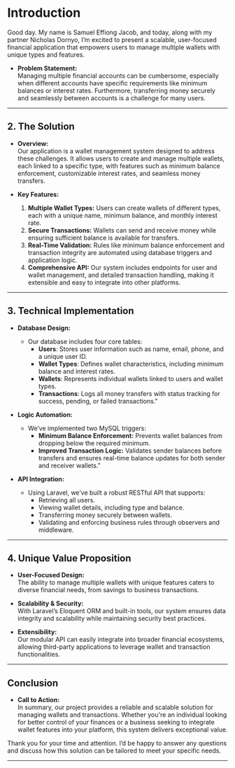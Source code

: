 # Introduction

Good day. My name is Samuel Effiong Jacob, and today, along with my partner Nicholas Dornyo, I’m excited to present a scalable, user-focused financial application that empowers users to manage multiple wallets with unique types and features.

- **Problem Statement:**  
Managing multiple financial accounts can be cumbersome, especially when different accounts have specific requirements like minimum balances or interest rates. Furthermore, transferring money securely and seamlessly between accounts is a challenge for many users.

---

## 2. The Solution

- **Overview:**  
Our application is a wallet management system designed to address these challenges. It allows users to create and manage multiple wallets, each linked to a specific type, with features such as minimum balance enforcement, customizable interest rates, and seamless money transfers.

- **Key Features:**  
  1. **Multiple Wallet Types:** Users can create wallets of different types, each with a unique name, minimum balance, and monthly interest rate.  
  2. **Secure Transactions:** Wallets can send and receive money while ensuring sufficient balance is available for transfers.  
  3. **Real-Time Validation:** Rules like minimum balance enforcement and transaction integrity are automated using database triggers and application logic.  
  4. **Comprehensive API:** Our system includes endpoints for user and wallet management, and detailed transaction handling, making it extensible and easy to integrate into other platforms.

---

## 3. Technical Implementation

- **Database Design:**  
  - Our database includes four core tables:  
    - **Users**: Stores user information such as name, email, phone, and a unique user ID.  
    - **Wallet Types**: Defines wallet characteristics, including minimum balance and interest rates.  
    - **Wallets**: Represents individual wallets linked to users and wallet types.  
    - **Transactions**: Logs all money transfers with status tracking for success, pending, or failed transactions."

- **Logic Automation:**  
  - We’ve implemented two MySQL triggers:  
    - **Minimum Balance Enforcement:** Prevents wallet balances from dropping below the required minimum.  
    - **Improved Transaction Logic:** Validates sender balances before transfers and ensures real-time balance updates for both sender and receiver wallets."

- **API Integration:**  
  - Using Laravel, we’ve built a robust RESTful API that supports:  
    - Retrieving all users.  
    - Viewing wallet details, including type and balance.  
    - Transferring money securely between wallets.  
    - Validating and enforcing business rules through observers and middleware.

---

## 4. Unique Value Proposition

- **User-Focused Design:**  
The ability to manage multiple wallets with unique features caters to diverse financial needs, from savings to business transactions.

- **Scalability & Security:**  
With Laravel’s Eloquent ORM and built-in tools, our system ensures data integrity and scalability while maintaining security best practices.

- **Extensibility:**  
Our modular API can easily integrate into broader financial ecosystems, allowing third-party applications to leverage wallet and transaction functionalities.

---

## Conclusion

- **Call to Action:**  
  In summary, our project provides a reliable and scalable solution for managing wallets and transactions. Whether you're an individual looking for better control of your finances or a business seeking to integrate wallet features into your platform, this system delivers exceptional value.

Thank you for your time and attention. I’d be happy to answer any questions and discuss how this solution can be tailored to meet your specific needs.

---

